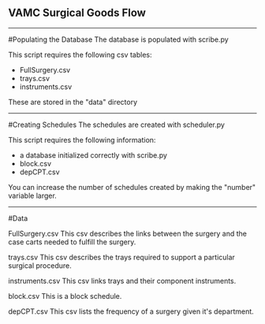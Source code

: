 
## VAMC Surgical Goods Flow

---
#Populating the Database
The database is populated with scribe.py

This script requires the following csv tables:
* FullSurgery.csv
* trays.csv
* instruments.csv

These are stored in the "data" directory

---
#Creating Schedules
The schedules are created with scheduler.py

This script requires the following information:
* a database initialized correctly with scribe.py
* block.csv
* depCPT.csv

You can increase the number of schedules created by making the "number" variable larger.

----
#Data

FullSurgery.csv
This csv describes the links between the surgery and the case carts needed to fulfill the surgery.

trays.csv
This csv describes the trays required to support a particular surgical procedure.

instruments.csv
This csv links trays and their component instruments.

block.csv
This is a block schedule.

depCPT.csv
This csv lists the frequency of a surgery given it's department.
